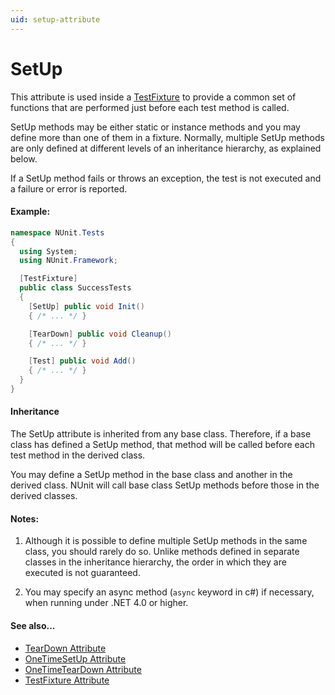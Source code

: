 ```yaml
---
uid: setup-attribute
---
```


# SetUp


This attribute is used inside a [TestFixture](xref:testfixtureattribute)
to provide a common set of functions that are performed just before each test method is called. 

SetUp methods may be either static or
instance methods and you may define more than one of them in a fixture.
Normally, multiple SetUp methods are only defined at different levels
of an inheritance hierarchy, as explained below.
   
If a SetUp method fails or throws an exception, the test is not executed
and a failure or error is reported.
   

#### Example:

```csharp
namespace NUnit.Tests
{
  using System;
  using NUnit.Framework;

  [TestFixture]
  public class SuccessTests
  {
    [SetUp] public void Init()
    { /* ... */ }

    [TearDown] public void Cleanup()
    { /* ... */ }

    [Test] public void Add()
    { /* ... */ }
  }
}
```

#### Inheritance

The SetUp attribute is inherited from any base class. Therefore, if a base 
class has defined a SetUp method, that method will be called 
before each test method in the derived class.
	
You may define a SetUp method
in the base class and another in the derived class. NUnit will call base
class SetUp methods before those in the derived classes.
   
#### Notes:

1. Although it is possible to define multiple SetUp methods
   in the same class, you should rarely do so. Unlike methods defined in
   separate classes in the inheritance hierarchy, the order in which they
   are executed is not guaranteed.

2. You may specify an async method (`async` keyword in c#) if necessary, when running under .NET 4.0 or higher.

#### See also...

 * [TearDown Attribute](TearDown.md)
 * [OneTimeSetUp Attribute](OneTimeSetUp.md)
 * [OneTimeTearDown Attribute](OneTimeTearDown.md)
 * [TestFixture Attribute](TestFixture.md)
	
